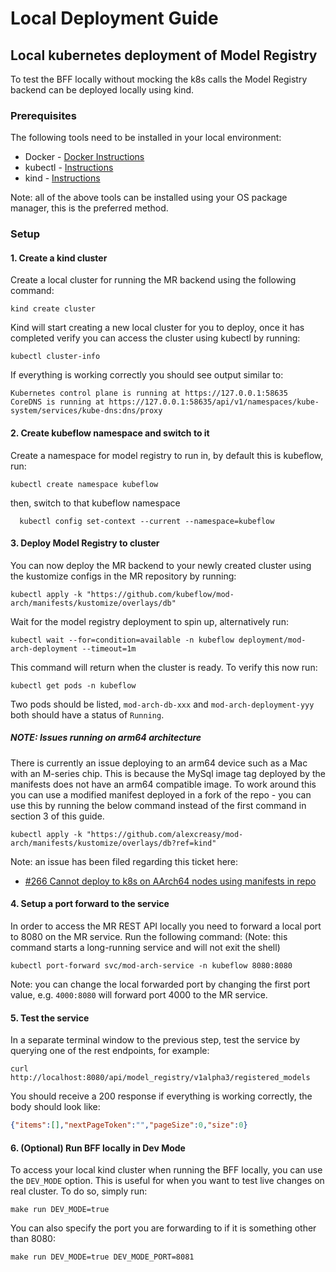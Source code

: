 # Local Deployment Guide

## Local kubernetes deployment of Model Registry

To test the BFF locally without mocking the k8s calls the Model Registry backend can be deployed locally using kind.

### Prerequisites

The following tools need to be installed in your local environment:

* Docker - [Docker Instructions](https://www.docker.com)
* kubectl - [Instructions](https://kubernetes.io/docs/tasks/tools/#kubectl)
* kind - [Instructions](https://kind.sigs.k8s.io/docs/user/quick-start/#installation)

Note: all of the above tools can be installed using your OS package manager, this is the preferred method.

### Setup

#### 1. Create a kind cluster

Create a local cluster for running the MR backend using the following command:

```shell
kind create cluster
```

Kind will start creating a new local cluster for you to deploy, once it has completed verify you can access the cluster 
using kubectl by running:

```shell
kubectl cluster-info
```

If everything is working correctly you should see output similar to:

``` shell
Kubernetes control plane is running at https://127.0.0.1:58635
CoreDNS is running at https://127.0.0.1:58635/api/v1/namespaces/kube-system/services/kube-dns:dns/proxy
```

#### 2. Create kubeflow namespace and switch to it

Create a namespace for model registry to run in, by default this is kubeflow, run:

```shell
kubectl create namespace kubeflow
```
then, switch to that  kubeflow namespace


```shell
  kubectl config set-context --current --namespace=kubeflow
```

#### 3. Deploy Model Registry to cluster

You can now deploy the MR backend to your newly created cluster using the kustomize configs in the MR repository by
running:

```shell
kubectl apply -k "https://github.com/kubeflow/mod-arch/manifests/kustomize/overlays/db"
```

Wait for the model registry deployment to spin up, alternatively run:

```shell
kubectl wait --for=condition=available -n kubeflow deployment/mod-arch-deployment --timeout=1m
```

This command will return when the cluster is ready. To verify this now run:

```shell
kubectl get pods -n kubeflow
```

Two pods should be listed, `mod-arch-db-xxx` and `mod-arch-deployment-yyy` both should have a status of `Running`.

##### NOTE: Issues running on arm64 architecture

There is currently an issue deploying to an arm64 device such as a Mac with an M-series chip. This is because the MySql 
image tag deployed by the manifests does not have an arm64 compatible image. To work around this you can use a modified
manifest deployed in a fork of the repo - you can use this by running the below command instead of the first command in
section 3 of this guide.

```shell
kubectl apply -k "https://github.com/alexcreasy/mod-arch/manifests/kustomize/overlays/db?ref=kind"
```

Note: an issue has been filed regarding this ticket here:

* [#266 Cannot deploy to k8s on AArch64 nodes using manifests in repo](https://github.com/kubeflow/mod-arch/issues/266)

#### 4. Setup a port forward to the service

In order to access the MR REST API locally you need to forward a local port to 8080 on the MR service. Run the following
command: (Note: this command starts a long-running service and will not exit the shell)

```shell
kubectl port-forward svc/mod-arch-service -n kubeflow 8080:8080
```

Note: you can change the local forwarded port by changing the first port value, e.g. `4000:8080` will forward port 4000
to the MR service.

#### 5. Test the service

In a separate terminal window to the previous step, test the service by querying one of the rest endpoints, for example:

```shell
curl http://localhost:8080/api/model_registry/v1alpha3/registered_models
```

You should receive a 200 response if everything is working correctly, the body should look like:

```json
{"items":[],"nextPageToken":"","pageSize":0,"size":0}
```

#### 6. (Optional) Run BFF locally in Dev Mode

To access your local kind cluster when running the BFF locally, you can use the `DEV_MODE` option. This is useful for when
you want to test live changes on real cluster. To do so, simply run:

```shell
make run DEV_MODE=true
```

You can also specify the port you are forwarding to if it is something other than 8080:

```shell
make run DEV_MODE=true DEV_MODE_PORT=8081
```

